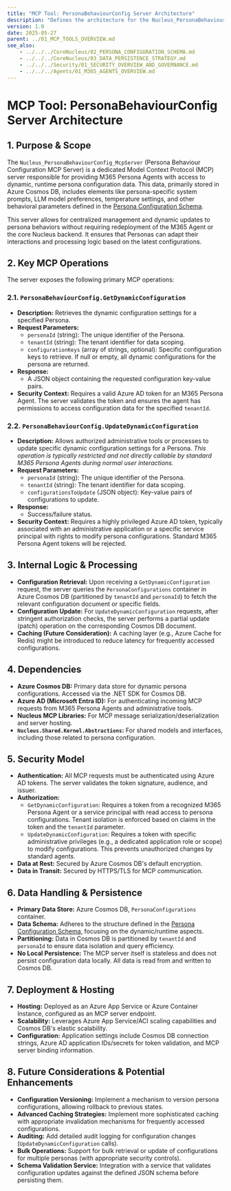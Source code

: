 ```yaml
---
title: "MCP Tool: PersonaBehaviourConfig Server Architecture"
description: "Defines the architecture for the Nucleus_PersonaBehaviourConfig_McpServer, responsible for managing dynamic persona configurations."
version: 1.0
date: 2025-05-27
parent: ../01_MCP_TOOLS_OVERVIEW.md
see_also:
    - ../../../CoreNucleus/02_PERSONA_CONFIGURATION_SCHEMA.md
    - ../../../CoreNucleus/03_DATA_PERSISTENCE_STRATEGY.md
    - ../../../Security/01_SECURITY_OVERVIEW_AND_GOVERNANCE.md
    - ../../../Agents/01_M365_AGENTS_OVERVIEW.md
---
```


# MCP Tool: PersonaBehaviourConfig Server Architecture

## 1. Purpose & Scope

The `Nucleus_PersonaBehaviourConfig_McpServer` (Persona Behaviour Configuration MCP Server) is a dedicated Model Context Protocol (MCP) server responsible for providing M365 Persona Agents with access to dynamic, runtime persona configuration data. This data, primarily stored in Azure Cosmos DB, includes elements like persona-specific system prompts, LLM model preferences, temperature settings, and other behavioral parameters defined in the [Persona Configuration Schema](../../../CoreNucleus/02_PERSONA_CONFIGURATION_SCHEMA.md).

This server allows for centralized management and dynamic updates to persona behaviors without requiring redeployment of the M365 Agent or the core Nucleus backend. It ensures that Personas can adapt their interactions and processing logic based on the latest configurations.

## 2. Key MCP Operations

The server exposes the following primary MCP operations:

### 2.1. `PersonaBehaviourConfig.GetDynamicConfiguration`

*   **Description:** Retrieves the dynamic configuration settings for a specified Persona.
*   **Request Parameters:**
    *   `personaId` (string): The unique identifier of the Persona.
    *   `tenantId` (string): The tenant identifier for data scoping.
    *   `configurationKeys` (array of strings, optional): Specific configuration keys to retrieve. If null or empty, all dynamic configurations for the persona are returned.
*   **Response:**
    *   A JSON object containing the requested configuration key-value pairs.
*   **Security Context:** Requires a valid Azure AD token for an M365 Persona Agent. The server validates the token and ensures the agent has permissions to access configuration data for the specified `tenantId`.

### 2.2. `PersonaBehaviourConfig.UpdateDynamicConfiguration`

*   **Description:** Allows authorized administrative tools or processes to update specific dynamic configuration settings for a Persona. *This operation is typically restricted and not directly callable by standard M365 Persona Agents during normal user interactions.*
*   **Request Parameters:**
    *   `personaId` (string): The unique identifier of the Persona.
    *   `tenantId` (string): The tenant identifier for data scoping.
    *   `configurationsToUpdate` (JSON object): Key-value pairs of configurations to update.
*   **Response:**
    *   Success/failure status.
*   **Security Context:** Requires a highly privileged Azure AD token, typically associated with an administrative application or a specific service principal with rights to modify persona configurations. Standard M365 Persona Agent tokens will be rejected.

## 3. Internal Logic & Processing

*   **Configuration Retrieval:** Upon receiving a `GetDynamicConfiguration` request, the server queries the `PersonaConfigurations` container in Azure Cosmos DB (partitioned by `tenantId` and `personaId`) to fetch the relevant configuration document or specific fields.
*   **Configuration Update:** For `UpdateDynamicConfiguration` requests, after stringent authorization checks, the server performs a partial update (patch) operation on the corresponding Cosmos DB document.
*   **Caching (Future Consideration):** A caching layer (e.g., Azure Cache for Redis) might be introduced to reduce latency for frequently accessed configurations.

## 4. Dependencies

*   **Azure Cosmos DB:** Primary data store for dynamic persona configurations. Accessed via the .NET SDK for Cosmos DB.
*   **Azure AD (Microsoft Entra ID):** For authenticating incoming MCP requests from M365 Persona Agents and administrative tools.
*   **Nucleus MCP Libraries:** For MCP message serialization/deserialization and server hosting.
*   **`Nucleus.Shared.Kernel.Abstractions`:** For shared models and interfaces, including those related to persona configuration.

## 5. Security Model

*   **Authentication:** All MCP requests must be authenticated using Azure AD tokens. The server validates the token signature, audience, and issuer.
*   **Authorization:**
    *   `GetDynamicConfiguration`: Requires a token from a recognized M365 Persona Agent or a service principal with read access to persona configurations. Tenant isolation is enforced based on claims in the token and the `tenantId` parameter.
    *   `UpdateDynamicConfiguration`: Requires a token with specific administrative privileges (e.g., a dedicated application role or scope) to modify configurations. This prevents unauthorized changes by standard agents.
*   **Data at Rest:** Secured by Azure Cosmos DB's default encryption.
*   **Data in Transit:** Secured by HTTPS/TLS for MCP communication.

## 6. Data Handling & Persistence

*   **Primary Data Store:** Azure Cosmos DB, `PersonaConfigurations` container.
*   **Data Schema:** Adheres to the structure defined in the [Persona Configuration Schema](../../../CoreNucleus/02_PERSONA_CONFIGURATION_SCHEMA.md), focusing on the dynamic/runtime aspects.
*   **Partitioning:** Data in Cosmos DB is partitioned by `tenantId` and `personaId` to ensure data isolation and query efficiency.
*   **No Local Persistence:** The MCP server itself is stateless and does not persist configuration data locally. All data is read from and written to Cosmos DB.

## 7. Deployment & Hosting

*   **Hosting:** Deployed as an Azure App Service or Azure Container Instance, configured as an MCP server endpoint.
*   **Scalability:** Leverages Azure App Service/ACI scaling capabilities and Cosmos DB's elastic scalability.
*   **Configuration:** Application settings include Cosmos DB connection strings, Azure AD application IDs/secrets for token validation, and MCP server binding information.

## 8. Future Considerations & Potential Enhancements

*   **Configuration Versioning:** Implement a mechanism to version persona configurations, allowing rollback to previous states.
*   **Advanced Caching Strategies:** Implement more sophisticated caching with appropriate invalidation mechanisms for frequently accessed configurations.
*   **Auditing:** Add detailed audit logging for configuration changes (`UpdateDynamicConfiguration` calls).
*   **Bulk Operations:** Support for bulk retrieval or update of configurations for multiple personas (with appropriate security controls).
*   **Schema Validation Service:** Integration with a service that validates configuration updates against the defined JSON schema before persisting them.
